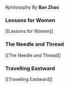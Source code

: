 #philosophy 
By **Ban Zhao**
### Lessons for Women
[[Lessons for Women]]
### The Needle and Thread
[[The Needle and Thread]]
### Travelling Eastward
[[Travelling Eastward]]
